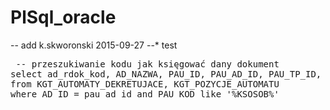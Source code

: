 # PlSql_oracle
-- add k.skworonski 2015-09-27
--* test

<pre>
 -- przeszukiwanie kodu jak księgować dany dokument
select ad_rdok_kod, AD_NAZWA, PAU_ID, PAU_AD_ID, PAU_TP_ID, PAU_NAZWA, PAU_UTWORZYL, PAU_KIEDY_UTWORZYL, PAU_MODYFIKOWAL 
from KGT_AUTOMATY_DEKRETUJACE, KGT_POZYCJE_AUTOMATU 
where AD_ID = pau_ad_id and PAU_KOD like '%KSOSOB%' 
</pre>
